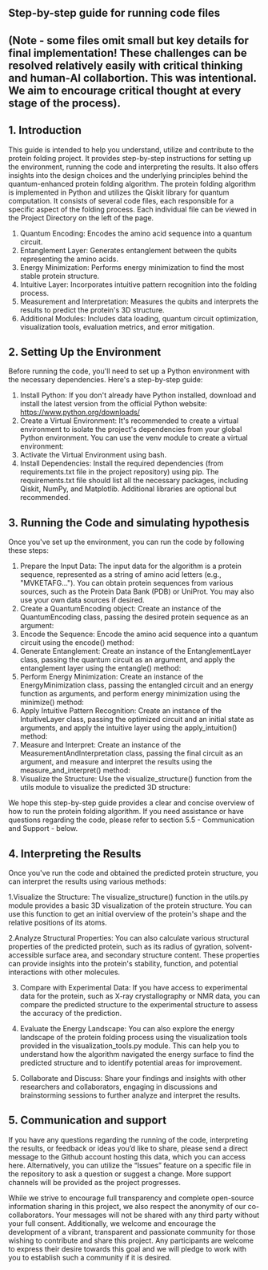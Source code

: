 ## Step-by-step guide for running code files
## (Note - some files omit small but key details for final implementation! These challenges can be resolved relatively easily with critical thinking and  human-AI collabortion. This was intentional. We aim to encourage critical thought at every stage of the process). ## 

## 1. Introduction ##

This guide is intended to help you understand, utilize and contribute to the protein folding project. 
It provides step-by-step instructions for setting up the environment, running the code and interpreting the results.
It also offers insights into the design choices and the underlying principles behind the quantum-enhanced protein folding algorithm.
The protein folding algorithm is implemented in Python and utilizes the Qiskit library for quantum computation. 
It consists of several code files, each responsible for a specific aspect of the folding process. 
Each individual file can be viewed in the Project Directory on the left of the page.

  1. Quantum Encoding: Encodes the amino acid sequence into a quantum circuit.
  2. Entanglement Layer: Generates entanglement between the qubits representing the amino acids.
  3. Energy Minimization: Performs energy minimization to find the most stable protein structure.
  4. Intuitive Layer: Incorporates intuitive pattern recognition into the folding process.
  5. Measurement and Interpretation: Measures the qubits and interprets the results to predict the protein's 3D structure.
  6. Additional Modules: Includes data loading, quantum circuit optimization, visualization tools, evaluation metrics, and error mitigation.

## 2. Setting Up the Environment ##

Before running the code, you'll need to set up a Python environment with the necessary dependencies. Here's a step-by-step guide:
  1. Install Python: If you don't already have Python installed, download and install the latest version from the official Python website: https://www.python.org/downloads/  
  2. Create a Virtual Environment: It's recommended to create a virtual environment to isolate the project's dependencies from your global Python environment. You can use the venv module to create a virtual environment:
  3. Activate the Virtual Environment using bash.
  4. Install Dependencies: Install the required dependencies (from requirements.txt file in the project repository) using pip.
  The requirements.txt file should list all the necessary packages, including Qiskit, NumPy, and Matplotlib. Additional libraries are optional but recommended.
  
## 3. Running the Code and simulating hypothesis ##


Once you've set up the environment, you can run the code by following these steps:
  
  1. Prepare the Input Data: The input data for the algorithm is a protein sequence, represented as a string of amino acid letters (e.g., "MVKETAFG..."). You can obtain protein sequences from various sources, such as the Protein Data Bank (PDB) or UniProt. You may also use your own data sources if desired.
  2. Create a QuantumEncoding object: Create an instance of the QuantumEncoding class, passing the desired protein sequence as an argument:
  3. Encode the Sequence: Encode the amino acid sequence into a quantum circuit using the encode() method:
  4. Generate Entanglement: Create an instance of the EntanglementLayer class, passing the quantum circuit as an argument, and apply the entanglement layer using the entangle() method:
  5. Perform Energy Minimization: Create an instance of the EnergyMinimization class, passing the entangled circuit and an energy function as arguments, and perform energy minimization using the minimize() method:
  6. Apply Intuitive Pattern Recognition: Create an instance of the IntuitiveLayer class, passing the optimized circuit and an initial state as arguments, and apply the intuitive layer using the apply_intuition() method:
  7. Measure and Interpret: Create an instance of the MeasurementAndInterpretation class, passing the final circuit as an argument, and measure and interpret the results using the measure_and_interpret() method:
  8. Visualize the Structure: Use the visualize_structure() function from the utils module to visualize the predicted 3D structure:


We hope this step-by-step guide provides a clear and concise overview of how to run the protein folding algorithm. If you need assistance or have questions regarding the code, please refer to section 5.5 - Communication and Support - below.

## 4. Interpreting the Results ##

Once you've run the code and obtained the predicted protein structure, you can interpret the results using various methods:

  1.Visualize the Structure: The visualize_structure() function in the utils.py module provides a basic 3D visualization of the protein structure. You can use this function to get an initial overview of the protein's shape and the relative positions of its atoms.
  
  2.Analyze Structural Properties: You can also calculate various structural properties of the predicted protein, such as its radius of gyration, solvent-accessible surface area, and secondary structure content. These properties can provide insights into the protein's stability, function, and potential interactions with other molecules.
  
  3. Compare with Experimental Data: If you have access to experimental data for the protein, such as X-ray crystallography or NMR data, you can compare the predicted structure to the experimental structure to assess the accuracy of the prediction.
     
  5. Evaluate the Energy Landscape: You can also explore the energy landscape of the protein folding process using the visualization tools provided in the visualization_tools.py module. This can help you to understand how the algorithm navigated the energy surface to find the predicted structure and to identify potential areas for improvement.
     
  7. Collaborate and Discuss: Share your findings and insights with other researchers and collaborators, engaging in discussions and brainstorming sessions to further analyze and interpret the results.



## 5. Communication and support ##
If you have any questions regarding the running of the code, interpreting the results, or feedback or ideas you’d like to share, please send a direct message to the Github account hosting this data, which you can access here. Alternatively, you can utilize the “Issues” feature on a specific file in the repository to ask a question or suggest a change. More support channels will be provided as the project progresses. 

While we strive to encourage full transparency and complete open-source information sharing in this project, we also respect the anonymity of our co-collaborators. Your messages will not be shared with any third party without your full consent.
Additionally, we welcome and encourage the development of a vibrant, transparent and passionate community for those wishing to contribute and share this project. Any participants are welcome to express their desire towards this goal and we will pledge to work with you to establish such a community if it is desired.
